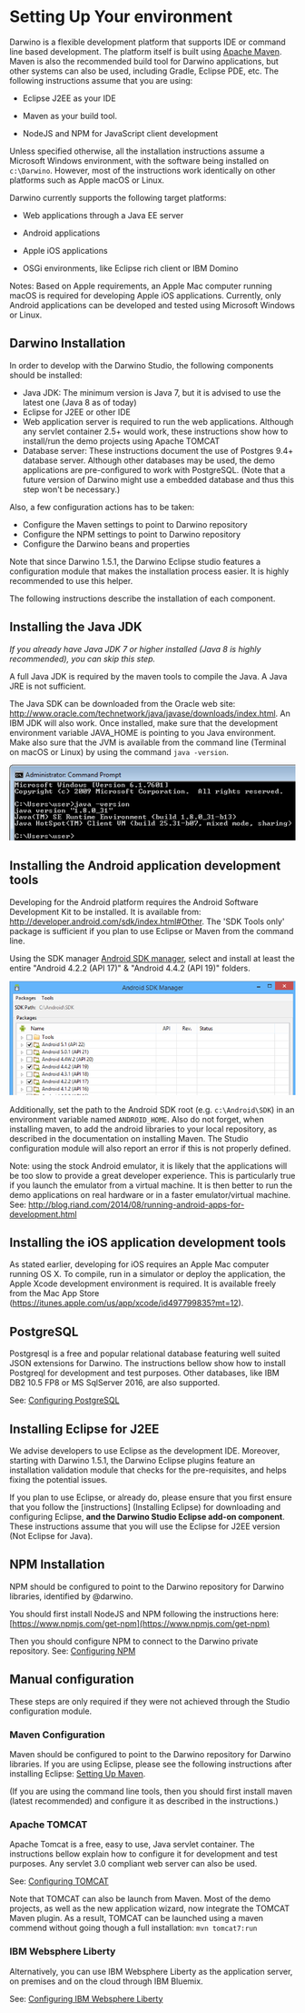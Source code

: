 Setting Up Your environment
===========================
Darwino is a flexible development platform that supports IDE or command line
based development. The platform itself is built using [Apache Maven][1]. Maven
is also the recommended build tool for Darwino applications, but other systems
can also be used, including Gradle, Eclipse PDE, etc. The following instructions
assume that you are using:

[1]: <http://maven.apache.org/>

-   Eclipse J2EE as your IDE

-   Maven as your build tool.

-   NodeJS and NPM for JavaScript client development

Unless specified otherwise, all the installation instructions assume a Microsoft
Windows environment, with the software being installed on `c:\Darwino`. However,
most of the instructions work identically on other platforms such as Apple macOS
or Linux.

Darwino currently supports the following target platforms:

-   Web applications through a Java EE server

-   Android applications

-   Apple iOS applications

-   OSGi environments, like Eclipse rich client or IBM Domino

Notes: Based on Apple requirements, an Apple Mac computer running macOS is
required for developing Apple iOS applications. Currently, only Android
applications can be developed and tested using Microsoft Windows or Linux.

Darwino Installation
--------------------

In order to develop with the Darwino Studio, the following components should be
installed:

- Java JDK: The minimum version is Java 7, but it is advised to use the
latest one (Java 8 as of today)
- Eclipse for J2EE or other IDE  
- Web application server is required to run the web applications. Although any
servlet container 2.5+ would work, these instructions show how to install/run
the demo projects using Apache TOMCAT  
- Database server: These instructions document the use of Postgres 9.4+
database server. Although other databases may be used, the demo applications are
pre-configured to work with PostgreSQL. (Note that a future version of Darwino
might use a embedded database and thus this step won't be necessary.)

Also, a few configuration actions has to be taken:

- Configure the Maven settings to point to Darwino repository
- Configure the NPM settings to point to Darwino repository
- Configure the Darwino beans and properties

Note that since Darwino 1.5.1, the Darwino Eclipse studio features a configuration
module that makes the installation process easier. It is highly recommended to use
this helper.

The following instructions describe the installation of each component.

Installing the Java JDK
-----------------------

*If you already have Java JDK 7 or higher installed (Java 8 is highly recommended),
you can skip this step.*

A full Java JDK is required by the maven tools to compile the Java. A Java JRE
is not sufficient.

The Java SDK can be downloaded from the Oracle web site:
<http://www.oracle.com/technetwork/java/javase/downloads/index.html>. An IBM JDK
will also work. Once installed, make sure that the development environment
variable JAVA\_HOME is pointing to you Java environment. Make also sure that the
JVM is available from the command line (Terminal on macOS or Linux) by using the
command `java -version`.

![](install-java-version.png)

Installing the Android application development tools
----------------------------------------------------

Developing for the Android platform requires the Android Software Development
Kit to be installed. It is available from:
<http://developer.android.com/sdk/index.html#Other>. The 'SDK Tools only'
package is sufficient if you plan to use Eclipse or Maven from the command line.

Using the SDK manager [Android SDK manager][3], select and install at least the
entire "Android 4.2.2 (API 17)" & "Android 4.4.2 (API 19)" folders.

[3]: <http://developer.android.com/tools/help/sdk-manager.html>

![](install-android-pkg.png)

Additionally, set the path to the Android SDK root (e.g. `c:\Android\SDK`) in an environment variable named `ANDROID_HOME`. Also do not forget, when installing maven, to add the android libraries to your local repository, as described in the documentation on installing Maven. The Studio configuration module will also report an error if this is not properly defined.

Note: using the stock Android emulator, it is likely that the applications will
be too slow to provide a great developer experience. This is particularly true
if you launch the emulator from a virtual machine. It is then better to run the
demo applications on real hardware or in a faster emulator/virtual machine. See:
<http://blog.riand.com/2014/08/running-android-apps-for-development.html>

Installing the iOS application development tools
------------------------------------------------

As stated earlier, developing for iOS requires an Apple Mac computer running OS
X. To compile, run in a simulator or deploy the application, the Apple Xcode
development environment is required. It is available freely from the Mac App
Store (<https://itunes.apple.com/us/app/xcode/id497799835?mt=12>).

PostgreSQL
----------

Postgresql is a free and popular relational database featuring well suited JSON extensions for Darwino. The instructions bellow show how to install Postgreql for development and test purposes. Other databases, like IBM DB2 10.5 FP8 or MS SqlServer 2016, are also supported.

See: [Configuring PostgreSQL](Configuring-PostgreSQL.md)

Installing Eclipse for J2EE
---------------------------

We advise developers to use Eclipse as the development IDE. Moreover, starting with Darwino 1.5.1, the Darwino Eclipse plugins feature an installation validation module that checks for the pre-requisites, and helps fixing the potential issues.

If you plan to use Eclipse, or already do, please ensure that you first ensure
that you follow the [instructions] (Installing Eclipse) for downloading and
configuring Eclipse, **and the Darwino Studio Eclipse add-on component**. These
instructions assume that you will use the Eclipse for J2EE version (Not Eclipse
for Java).

NPM Installation
-----------------

NPM should be configured to point to the Darwino repository for Darwino
libraries, identified by @darwino.

You should first install NodeJS and NPM following the instructions here: [https://www.npmjs.com/get-npm](https://www.npmjs.com/get-npm)

Then you should configure NPM to connect to the Darwino private repository. See: [Configuring NPM](NPM-Settings.md)

Manual configuration
--------------------

These steps are only required if they were not achieved through the Studio configuration
module.

### Maven Configuration ###

Maven should be configured to point to the Darwino repository for Darwino
libraries. If you are using Eclipse, please see the following instructions after
installing Eclipse: [Setting Up Maven][2].

[2]: <Maven%20Settings>

(If you are using the command line tools, then you should first install maven
(latest recommended) and configure it as described in the instructions.)


### Apache TOMCAT ###

Apache Tomcat is a free, easy to use, Java servlet container. The instructions bellow explain how to configure it for development and test purposes. Any servlet 3.0 compliant web server can also be used.

See: [Configuring TOMCAT](Configuring-Tomcat.md)

Note that TOMCAT can also be launch from Maven. Most of the demo projects, as well as the new
application wizard, now integrate the TOMCAT Maven plugin. As a result, TOMCAT can be launched
using a maven commend without going though a full installation:
	`mvn tomcat7:run`

### IBM Websphere Liberty ###

Alternatively, you can use IBM Websphere Liberty as the application server, on premises and on the cloud through IBM Bluemix.

See: [Configuring IBM Websphere Liberty](Configuring-WasLiberty.md)
